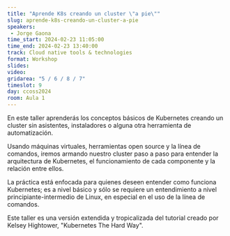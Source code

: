```yaml
---
title: "Aprende K8s creando un cluster \"a pie\""
slug: aprende-k8s-creando-un-cluster-a-pie
speakers:
 - Jorge Gaona
time_start: 2024-02-23 11:05:00
time_end: 2024-02-23 13:40:00
track: Cloud native tools & technologies
format: Workshop
slides: 
video: 
gridarea: "5 / 6 / 8 / 7"
timeslot: 9
day: ccoss2024
room: Aula 1
---
```


En este taller aprenderás los conceptos básicos de Kubernetes creando un cluster sin asistentes, instaladores o alguna otra herramienta de automatización. 
 
Usando máquinas virtuales, herramientas open source y la línea de comandos, iremos armando nuestro cluster paso a paso para entender la arquitectura de Kubernetes, el funcionamiento de cada componente y la relación entre ellos. 
 
La práctica está enfocada para quienes deseen entender como funciona Kubernetes; es a nivel básico y sólo se requiere un entendimiento a nivel principiante-intermedio de Linux, en especial en el uso de la línea de comandos.
 
Este taller es una versión extendida y tropicalizada del tutorial creado por Kelsey Hightower, "Kubernetes The Hard Way".